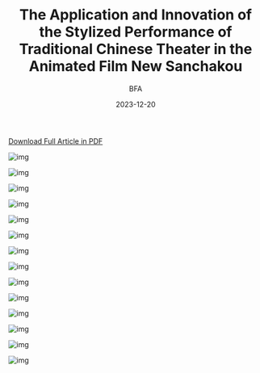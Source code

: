 ﻿---
layout: post
read_time: true
show_date: true
title: "The Application and Innovation of the Stylized Performance of Traditional Chinese Theater in the Animated Film New Sanchakou"
date: 2023-12-20
img: posts/20231220/p1.jpg
tags: [Academic Paper]
category: Academic Paper
author: BFA
description: "The Application and Innovation of the Stylized Performance of Traditional Chinese Theater in the Animated Film New Sanchakou"
---

[Download Full Article in PDF](https://github.com/animation-international/animation-international.github.io/files/13729071/New.Sanchakou-Sun.Lijun.pdf)

![img](./assets/img/posts/20231220/0001.jpg)

![img](./assets/img/posts/20231220/0002.jpg)

![img](./assets/img/posts/20231220/0003.jpg)

![img](./assets/img/posts/20231220/0004.jpg)

![img](./assets/img/posts/20231220/0005.jpg)

![img](./assets/img/posts/20231220/0006.jpg)

![img](./assets/img/posts/20231220/0007.jpg)

![img](./assets/img/posts/20231220/0008.jpg)

![img](./assets/img/posts/20231220/0009.jpg)

![img](./assets/img/posts/20231220/0010.jpg)

![img](./assets/img/posts/20231220/0011.jpg)

![img](./assets/img/posts/20231220/0012.jpg)

![img](./assets/img/posts/20231220/0013.jpg)

![img](./assets/img/posts/20231220/0014.jpg)


